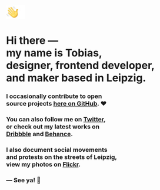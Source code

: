 ![](wave.gif)
<h1>
  Hi there ― <br> 
  my name is Tobias, <br> 
  designer, frontend developer, <br> 
  and maker based in Leipzig.
</h1>

<h3>
  I occasionally contribute to open <br>
  source projects <a href="https://github.com/tobimori?tab=repositories">here on GitHub</a>. ❤️
</h3>

<h3>
  You can also follow me on <a href="https://twitter.com/tobimori">Twitter</a>,
  <br>
  or check out my latest works on 
  <br>
  <a href="https://dribbble.com/tobimori">Dribbble</a> and <a href="https://behance.net/tobimori">Behance</a>.
</h3>

<h3>
  I also document social movements 
  <br>
  and protests on the streets of Leipzig,
  <br>
  view my photos on <a href="https://flickr.com/tobimori">Flickr</a>.
</h3>

<h3>
  ― See ya! 👋
</h3>
